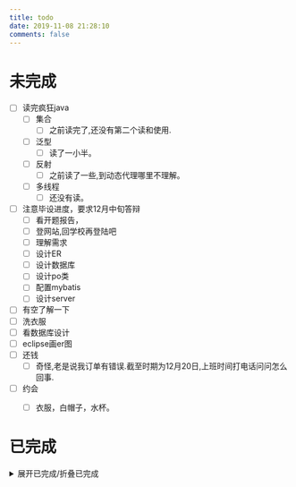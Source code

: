 ```yaml
---
title: todo
date: 2019-11-08 21:28:10
comments: false
---
```

# 未完成
- [ ] 读完疯狂java
    - [ ] 集合
        - [ ] 之前读完了,还没有第二个读和使用.
    - [ ] 泛型
        - [ ] 读了一小半。
    - [ ] 反射
        - [ ] 之前读了一些,到动态代理哪里不理解。
    - [ ] 多线程
        - [ ] 还没有读。
- [ ] 注意毕设进度，要求12月中旬答辩
    - [ ] 看开题报告，
    - [ ] 登网站,回学校再登陆吧
    - [ ] 理解需求
    - [ ] 设计ER
    - [ ] 设计数据库
    - [ ] 设计po类
    - [ ] 配置mybatis
    - [ ] 设计server
- [ ] 有空了解一下
- [ ] 洗衣服
- [ ] 看数据库设计
- [ ] eclipse画er图
- [ ] 还钱
    - [ ] 奇怪,老是说我订单有错误.截至时期为12月20日,上班时间打电话问问怎么回事.
- [ ] 约会
    - [ ] 衣服，白帽子，水杯。




# 已完成
<details><summary>展开已完成/折叠已完成</summary>

</details>
